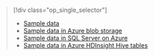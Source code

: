 > [!div class="op_single_selector"]
> * [Sample data](../articles/machine-learning/team-data-science-process/sample-data.md)
> * [Sample data in Azure blob storage](../articles/machine-learning/team-data-science-process/sample-data-blob.md)
> * [Sample data in SQL Server on Azure](../articles/machine-learning/team-data-science-process/sample-data-sql-server.md)
> * [Sample data in Azure HDInsight Hive tables](../articles/machine-learning/team-data-science-process/sample-data-hive.md)
> 
> 

